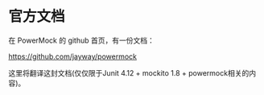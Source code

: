 # 官方文档

在 PowerMock 的 github 首页，有一份文档：

https://github.com/jayway/powermock

这里将翻译这封文档(仅仅限于Junit 4.12 + mockito 1.8 + powermock相关的内容)。

